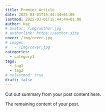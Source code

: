 ```yaml
---
title: Premier Article
date: 2025-03-01T15:44:44+01:00
lastmod: 2025-03-01T15:44:44+01:00
author: Kaz
# avatar: /img/author.jpg
# authorlink: https://author.site
cover: /img/cover.jpg
# images:
#   - /img/cover.jpg
categories:
  - category1
tags:
  - tag1
  - tag2
# nolastmod: true
draft: false
---
```


Cut out summary from your post content here.

<!--more-->

The remaining content of your post.
